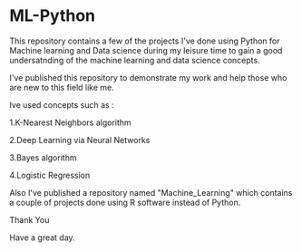 # ML-Python

This repository contains a few of the projects I've done using Python for Machine learning and Data science during my leisure time to gain a good undersatnding of the machine learning and data science concepts.

I've published this repository to demonstrate my work and help those who are new to this field like me.

Ive used concepts such as :

1.K-Nearest Neighbors algorithm

2.Deep Learning via Neural Networks

3.Bayes algorithm

4.Logistic Regression

Also I've published a repository named "Machine_Learning" which contains a couple of projects done using R software instead of Python.

Thank You

Have a great day.

